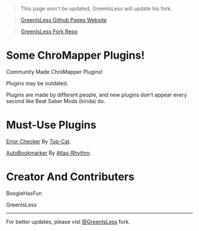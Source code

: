 >This page won't be updated, GreenIsLess will update his fork.

>[GreenIsLess Github Pages Website](https://greenisless.github.io/ChroMapperPlugins/)

>[GreenIsLess Fork Repo](http://github.com/GreenIsLess/ChroMapperPlugins)


# Some ChroMapper Plugins!
Community Made ChroMapper Plugins!

Plugins may be outdated.

Plugins are made by different people, and new plugins don't appear every second like Beat Saber Mods (kinda) do.

# Must-Use Plugins
[Error Checker](https://github.com/Top-Cat/CM-ErrorChecker/releases/download/0.4.0/ErrorChecker.zip) By [Top-Cat](https://github.com/Top-Cat).

[AutoBookmarker](https://github.com/Atlas-Rhythm/ChroMapperAutoBookmarker/releases/download/1.1.0/ChroMapperAutoBookmarkerPlugin.1.1.0.zip) By [Atlas-Rhythm](http://github.com/Atlas-Rhythm).

# Creator And Contributers
BoogieHasFun

GreenIsLess

---------------------
For better updates, please vist [@GreenIsLess](http://github.com/GreenIsLess/ChroMapperPlugins) fork.
